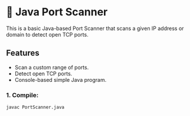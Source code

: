 # 🔐 Java Port Scanner

This is a basic Java-based Port Scanner that scans a given IP address or domain to detect open TCP ports.

##  Features

- Scan a custom range of ports.
- Detect open TCP ports.
- Console-based simple Java program.

### 1. Compile:

```bash
javac PortScanner.java
